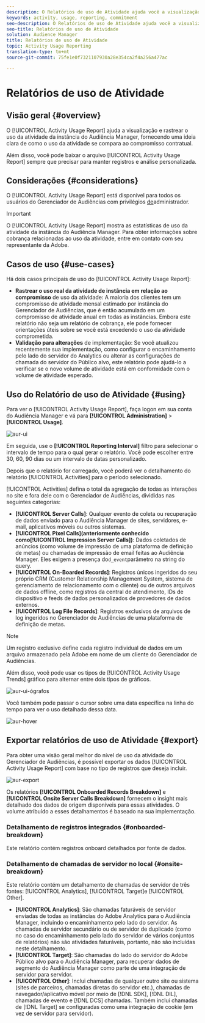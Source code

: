 ```yaml
---
description: O Relatórios de uso de Atividade ajuda você a visualização e rastrear o uso de atividade para a instância do Gerenciador de Audiências, para que você possa comparar o uso real com o compromisso contratual.
keywords: activity, usage, reporting, commitment
seo-description: O Relatórios de uso de Atividade ajuda você a visualização e rastrear o uso de atividade para a instância do Gerenciador de Audiências, para que você possa comparar o uso real com o compromisso contratual.
seo-title: Relatórios de uso de Atividade
solution: Audience Manager
title: Relatórios de uso de Atividade
topic: Activity Usage Reporting
translation-type: tm+mt
source-git-commit: 75fe1e0f7321107930a28e354ca2f4a256a477ac

---
```



# Relatórios de uso de Atividade

## Visão geral {#overview}

O [!UICONTROL Activity Usage Report] ajuda a visualização e rastrear o uso da atividade da instância do Audiência Manager, fornecendo uma ideia clara de como o uso da atividade se compara ao compromisso contratual.

Além disso, você pode baixar o arquivo [!UICONTROL Activity Usage Report] sempre que precisar para manter registros e análise personalizada.

## Considerações {#considerations}

O [!UICONTROL Activity Usage Report] está disponível para todos os usuários do Gerenciador de Audiências com privilégios [de](edit-account-settings.md)administrador.

>[!IMPORTANT]
>
>O [!UICONTROL Activity Usage Report] mostra as estatísticas de uso da atividade da instância do Audiência Manager. Para obter informações sobre cobrança relacionadas ao uso da atividade, entre em contato com seu representante da Adobe.

## Casos de uso {#use-cases}

Há dois casos principais de uso do [!UICONTROL Activity Usage Report]:

* **Rastrear o uso real da atividade de instância em relação ao compromisso** de uso da atividade: A maioria dos clientes tem um compromisso de atividade mensal estimado por instância do Gerenciador de Audiências, que é então acumulado em um compromisso de atividade anual em todas as instâncias. Embora este relatório não seja um relatório de cobrança, ele pode fornecer orientações úteis sobre se você está excedendo o uso da atividade comprometida.
* **Validação para alterações** de implementação: Se você atualizou recentemente sua implementação, como configurar o encaminhamento pelo lado do servidor do Analytics ou alterar as configurações de chamada do servidor do Público alvo, este relatório pode ajudá-lo a verificar se o novo volume de atividade está em conformidade com o volume de atividade esperado.

## Uso do Relatório de uso de Atividade {#using}

Para ver o [!UICONTROL Activity Usage Report], faça logon em sua conta do Audiência Manager e vá para **[!UICONTROL Administration]** > **[!UICONTROL Usage]**.

![aur-ui](assets/aur-ui.png)

Em seguida, use o **[!UICONTROL Reporting Interval]** filtro para selecionar o intervalo de tempo para o qual gerar o relatório. Você pode escolher entre 30, 60, 90 dias ou um intervalo de datas personalizado.

Depois que o relatório for carregado, você poderá ver o detalhamento do relatório [!UICONTROL Activities] para o período selecionado.

[!UICONTROL Activities] defina o total da agregação de todas as interações no site e fora dele com o Gerenciador de Audiências, divididas nas seguintes categorias:

* **[!UICONTROL Server Calls]**: Qualquer evento de coleta ou recuperação de dados enviado para o Audiência Manager de sites, servidores, e-mail, aplicativos móveis ou outros sistemas.
* **[!UICONTROL Pixel Calls](anteriormente conhecido como[!UICONTROL Impression Server Calls])**: Dados coletados de anúncios (como volume de impressão de uma plataforma de definição de metas) ou chamadas de impressão de email feitas ao Audiência Manager. Eles exigem a presença do`d_event`parâmetro na string do query.
* **[!UICONTROL On-Boarded Records]**: Registros únicos ingeridos do seu próprio CRM (Customer Relationship Management System, sistema de gerenciamento de relacionamento com o cliente) ou de outros arquivos de dados offline, como registros da central de atendimento, IDs de dispositivo e feeds de dados personalizados de provedores de dados externos.
* **[!UICONTROL Log File Records]**: Registros exclusivos de arquivos de log ingeridos no Gerenciador de Audiências de uma plataforma de definição de metas.

>[!NOTE]
>
>Um registro exclusivo define cada registro individual de dados em um arquivo armazenado pela Adobe em nome de um cliente do Gerenciador de Audiências.

Além disso, você pode usar os tipos de [!UICONTROL Activity Usage Trends] gráfico para alternar entre dois tipos de gráficos.

![aur-ui-ógrafos](assets/aur-ui-graphs.png)

Você também pode passar o cursor sobre uma data específica na linha do tempo para ver o uso detalhado dessa data.

![aur-hover](assets/aur-hover.png)

## Exportar relatórios de uso de Atividade {#export}

Para obter uma visão geral melhor do nível de uso da atividade do Gerenciador de Audiências, é possível exportar os dados [!UICONTROL Activity Usage Report] com base no tipo de registros que deseja incluir.

![aur-export](assets/aur-export.png)

Os relatórios **[!UICONTROL Onboarded Records Breakdown]** e **[!UICONTROL Onsite Server Calls Breakdown]** fornecem o insight mais detalhado dos dados de origem disponíveis para essas atividades. O volume atribuído a esses detalhamentos é baseado na sua implementação.

### Detalhamento de registros integrados {#onboarded-breakdown}

Este relatório contém registros onboard detalhados por fonte de dados.

### Detalhamento de chamadas de servidor no local {#onsite-breakdown}

Este relatório contém um detalhamento de chamadas de servidor de três fontes: [!UICONTROL Analytics], [!UICONTROL Target]e [!UICONTROL Other].

* **[!UICONTROL Analytics]**: São chamadas faturáveis de servidor enviadas de todas as instâncias do Adobe Analytics para o Audiência Manager, incluindo o encaminhamento pelo lado do servidor. As chamadas de servidor secundário ou de servidor de duplicado (como no caso do encaminhamento pelo lado do servidor de vários conjuntos de relatórios) não são atividades faturáveis, portanto, não são incluídas neste detalhamento.
* **[!UICONTROL Target]**: São chamadas do lado do servidor do Adobe Público alvo para o Audiência Manager, para recuperar dados de segmento do Audiência Manager como parte de uma integração de servidor para servidor.
* **[!UICONTROL Other]**: Inclui chamadas de qualquer outro site ou sistema (sites de parceiros, chamadas diretas do servidor etc.), chamadas de navegador/aplicativo móvel por meio de [!DNL SDK], [!DNL DIL], chamadas de evento e [!DNL DCS] chamadas. Também inclui chamadas de [!DNL Target] se configuradas como uma integração de cookie (em vez de servidor para servidor).
